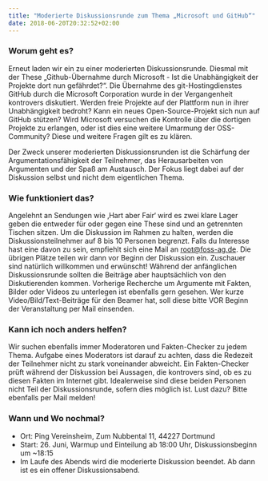 ```yaml
---
title: "Moderierte Diskussionsrunde zum Thema „Microsoft und GitHub“"
date: 2018-06-20T20:32:52+02:00
---
```


### Worum geht es?

Erneut laden wir ein zu einer moderierten Diskussionsrunde. Diesmal mit der These „Github-Übernahme durch Microsoft - Ist die Unabhängigkeit der Projekte dort nun gefährdet?“. Die Übernahme des git-Hostingdienstes GitHub durch die Microsoft Corporation wurde in der Vergangenheit kontrovers diskutiert. Werden freie Projekte auf der Plattform nun in ihrer Unabhängigkeit bedroht? Kann ein neues Open-Source-Projekt sich nun auf GitHub stützen? Wird Microsoft versuchen die Kontrolle über die dortigen Projekte zu erlangen, oder ist dies eine weitere Umarmung der OSS-Community? Diese und weitere Fragen gilt es zu klären.

Der Zweck unserer moderierten Diskussionsrunden ist die Schärfung der Argumentationsfähigkeit der Teilnehmer, das Herausarbeiten von Argumenten und der Spaß am Austausch. Der Fokus liegt dabei auf der Diskussion selbst und nicht dem eigentlichen Thema.

### Wie funktioniert das?

Angelehnt an Sendungen wie ‚Hart aber Fair‘ wird es zwei klare Lager geben die entweder für oder gegen eine These sind und an getrennten Tischen sitzen. Um die Diskussion im Rahmen zu halten, werden die Diskussionsteilnehmer auf 8 bis 10 Personen begrenzt. Falls du Interesse hast eine davon zu sein, empfiehlt sich eine Mail an root@foss-ag.de. Die übrigen Plätze teilen wir dann vor Beginn der Diskussion ein. Zuschauer sind natürlich willkommen und erwünscht! Während der anfänglichen Diskussionsrunde sollten die Beiträge aber hauptsächlich von den Diskutierenden kommen. Vorherige Recherche um Argumente mit Fakten, Bilder oder Videos zu unterlegen ist ebenfalls gern gesehen. Wer kurze Video/Bild/Text-Beiträge für den Beamer hat, soll diese bitte VOR Beginn der Veranstaltung per Mail einsenden.

### Kann ich noch anders helfen?

Wir suchen ebenfalls immer Moderatoren und Fakten-Checker zu jedem Thema. Aufgabe eines Moderators ist darauf zu achten, dass die Redezeit der Teilnehmer nicht zu stark voneinander abweicht. Ein Fakten-Checker prüft während der Diskussion bei Aussagen, die kontrovers sind, ob es zu diesen Fakten im Internet gibt. Idealerweise sind diese beiden Personen nicht Teil der Diskussionsrunde, sofern dies möglich ist. Lust dazu? Bitte ebenfalls per Mail melden!

### Wann und Wo nochmal?

- Ort: Ping Vereinsheim, Zum Nubbental 11, 44227 Dortmund
- Start: 26. Juni, Warmup und Einteilung ab 18:00 Uhr, Diskussionsbeginn um ~18:15
- Im Laufe des Abends wird die moderierte Diskussion beendet. Ab dann ist es ein offener Diskussionsabend.
